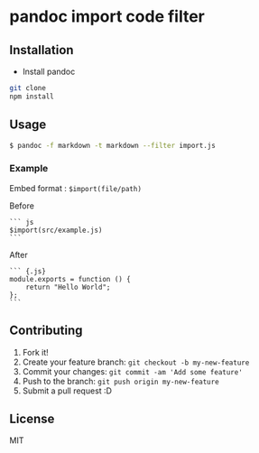 # pandoc import code filter

## Installation

* Install pandoc

``` sh
git clone
npm install
```

## Usage

``` sh
$ pandoc -f markdown -t markdown --filter import.js
```

### Example

Embed format : `$import(file/path)`

Before

    ``` js
    $import(src/example.js)
    ```

After

    ``` {.js}
    module.exports = function () {
        return "Hello World";
    };
    ```

## Contributing

1. Fork it!
2. Create your feature branch: `git checkout -b my-new-feature`
3. Commit your changes: `git commit -am 'Add some feature'`
4. Push to the branch: `git push origin my-new-feature`
5. Submit a pull request :D

## License

MIT
